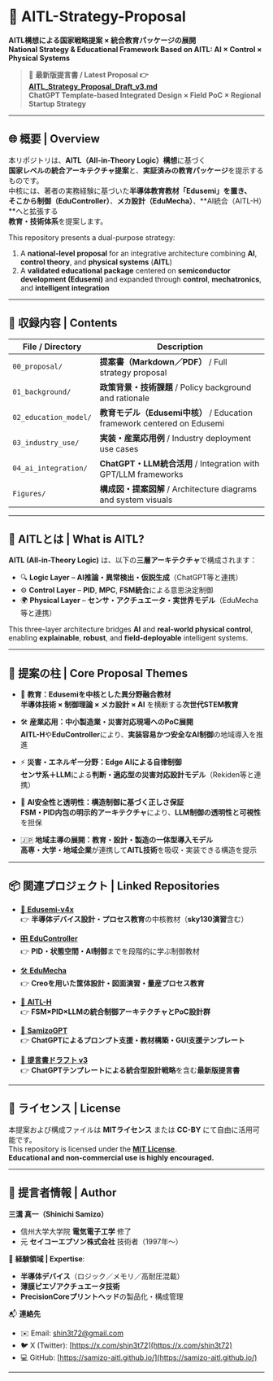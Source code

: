 # 📘 **AITL-Strategy-Proposal**

**AITL構想による国家戦略提案 × 統合教育パッケージの展開**  
**National Strategy & Educational Framework Based on AITL: AI × Control × Physical Systems**

> 📄 **最新版提言書 / Latest Proposal 👉 [AITL_Strategy_Proposal_Draft_v3.md](./AITL_Strategy_Proposal_Draft_v3.md)**  
> **ChatGPT Template-based Integrated Design × Field PoC × Regional Startup Strategy**

---

## 🌐 **概要 | Overview**

本リポジトリは、**AITL（All-in-Theory Logic）構想**に基づく  
**国家レベルの統合アーキテクチャ提案**と、**実証済みの教育パッケージ**を提示するものです。  
中核には、著者の実務経験に基づいた**半導体教育教材「Edusemi」**を置き、  
そこから**制御（EduController）**、**メカ設計（EduMecha）**、**AI統合（AITL-H）**へと拡張する  
**教育・技術体系**を提案します。

This repository presents a dual-purpose strategy:  
1) A **national-level proposal** for an integrative architecture combining **AI**, **control theory**, and **physical systems** (**AITL**)  
2) A **validated educational package** centered on **semiconductor development (Edusemi)** and expanded through **control**, **mechatronics**, and **intelligent integration**

---

## 📑 **収録内容 | Contents**

| File / Directory       | Description                                         |
|------------------------|-----------------------------------------------------|
| `00_proposal/`         | **提案書（Markdown／PDF）** / Full strategy proposal |
| `01_background/`       | **政策背景・技術課題** / Policy background and rationale |
| `02_education_model/`  | **教育モデル（Edusemi中核）** / Education framework centered on Edusemi |
| `03_industry_use/`     | **実装・産業応用例** / Industry deployment use cases |
| `04_ai_integration/`   | **ChatGPT・LLM統合活用** / Integration with GPT/LLM frameworks |
| `Figures/`             | **構成図・提案図解** / Architecture diagrams and system visuals |

---

## 🧠 **AITLとは | What is AITL?**

**AITL (All-in-Theory Logic)** は、以下の**三層アーキテクチャ**で構成されます：

- 🔍 **Logic Layer** – **AI推論・異常検出・仮説生成**（ChatGPT等と連携）  
- ⚙️ **Control Layer** – **PID**, **MPC**, **FSM統合**による意思決定制御  
- 🌍 **Physical Layer** – **センサ・アクチュエータ・実世界モデル**（EduMecha等と連携）

This three-layer architecture bridges **AI** and **real-world physical control**,  
enabling **explainable**, **robust**, and **field-deployable** intelligent systems.

---

## 📌 **提案の柱 | Core Proposal Themes**

- 🏫 **教育：Edusemiを中核とした異分野融合教材**  
  **半導体技術 × 制御理論 × メカ設計 × AI** を横断する**次世代STEM教育**

- 🛠 **産業応用：中小製造業・災害対応現場へのPoC展開**  
  **AITL-H**や**EduController**により、**実装容易かつ安全なAI制御**の地域導入を推進

- ⚡ **災害・エネルギー分野：Edge AIによる自律制御**  
  **センサ系＋LLM**による**判断・適応型の災害対応設計モデル**（Rekiden等と連携）

- 🧠 **AI安全性と透明性：構造制御に基づく正しさ保証**  
  **FSM・PID内包の明示的アーキテクチャ**により、**LLM制御の透明性と可視性**を担保

- 🇯🇵 **地域主導の展開：教育・設計・製造の一体型導入モデル**  
  **高専・大学・地域企業**が連携して**AITL技術**を吸収・実装できる構造を提示

---

## 📦 **関連プロジェクト | Linked Repositories**

- [📘 **Edusemi-v4x**](https://github.com/Samizo-AITL/Edusemi-v4x)  
  👉 **半導体デバイス設計・プロセス教育**の中核教材（**sky130演習**含む）

- [🎛 **EduController**](https://github.com/Samizo-AITL/EduController)  
  👉 **PID・状態空間・AI制御**までを段階的に学ぶ制御教材

- [🛠 **EduMecha**](https://github.com/Samizo-AITL/EduMecha)  
  👉 **Creoを用いた筐体設計・図面演習・量産プロセス教育**

- [🤖 **AITL-H**](https://github.com/Samizo-AITL/AITL-H)  
  👉 **FSM×PID×LLMの統合制御アーキテクチャとPoC設計群**

- [🧠 **SamizoGPT**](https://github.com/Samizo-AITL/SamizoGPT)  
  👉 **ChatGPTによるプロンプト支援・教材構築・GUI支援テンプレート**

- [📄 **提言書ドラフト v3**](./AITL_Strategy_Proposal_Draft_v3.md)  
  👉 **ChatGPTテンプレートによる統合型設計戦略**を含む**最新版提言書**

---

## 🔖 **ライセンス | License**

本提案および構成ファイルは **MITライセンス** または **CC-BY** にて自由に活用可能です。  
This repository is licensed under the [**MIT License**](./LICENSE).  
**Educational and non-commercial use is highly encouraged.**

---

## 👤 **提言者情報 | Author**

**三溝 真一（Shinichi Samizo）**  
- 信州大学大学院 **電気電子工学** 修了  
- 元 **セイコーエプソン株式会社** 技術者（1997年〜）

📌 **経験領域 | Expertise**:  
- **半導体デバイス**（ロジック／メモリ／高耐圧混載）  
- **薄膜ピエゾアクチュエータ技術**  
- **PrecisionCoreプリントヘッド**の製品化・構成管理

📬 **連絡先**
- ✉️ Email: [shin3t72@gmail.com](mailto:shin3t72@gmail.com)  
- 🐦 X (Twitter): [https://x.com/shin3t72](https://x.com/shin3t72)  
- 💻 GitHub: [https://samizo-aitl.github.io/](https://samizo-aitl.github.io/)

---
